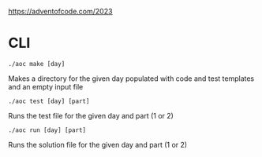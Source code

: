 https://adventofcode.com/2023

# CLI

`./aoc make [day]`

Makes a directory for the given day populated with code and test templates and an empty input file

`./aoc test [day] [part]`

Runs the test file for the given day and part (1 or 2)

`./aoc run [day] [part]`

Runs the solution file for the given day and part (1 or 2)
